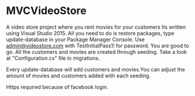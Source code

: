 # MVCVideoStore
A video store project where you rent movies for your customers
Its written using Visual Studio 2015. All you need to do is restore packages, type update-database in your Package Manager Console.
Use admin@videostore.com with TestInitialPass1! for password. You are good to go. All the customers and movies are created through seeding.
Take a look at "Configuration.cs" file in migrations.

Every update-database will add customers and movies.You can adjust the amount of movies and customers added with each seeding.

Https required because of facebook login. 
